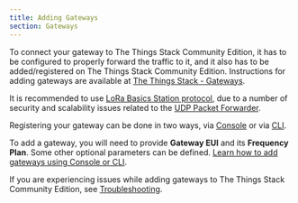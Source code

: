 ```yaml
---
title: Adding Gateways
section: Gateways
---
```


To connect your gateway to The Things Stack Community Edition, it has to be configured to properly forward the traffic to it, and it also has to be added/registered on The Things Stack Community Edition. Instructions for adding gateways are available at [The Things Stack - Gateways](https://www.thethingsindustries.com/docs/gateways/).

It is recommended to use [LoRa Basics Station protocol](https://www.thethingsindustries.com/docs/gateways/lora-basics-station/), due to a number of security and scalability issues related to the [UDP Packet Forwarder](https://www.thethingsindustries.com/docs/gateways/semtech-udp-packet-forwarder/).

Registering your gateway can be done in two ways, via [Console](https://www.thethingsindustries.com/docs/getting-started/console/) or via [CLI](https://www.thethingsindustries.com/docs/getting-started/cli/). 

To add a gateway, you will need to provide **Gateway EUI** and its **Frequency Plan**. Some other optional parameters can be defined. [Learn how to add gateways using Console or CLI](https://www.thethingsindustries.com/docs/gateways/adding-gateways/).

If you are experiencing issues while adding gateways to The Things Stack Community Edition, see [Troubleshooting](https://www.thethingsindustries.com/docs/gateways/adding-gateways/troubleshooting/).
